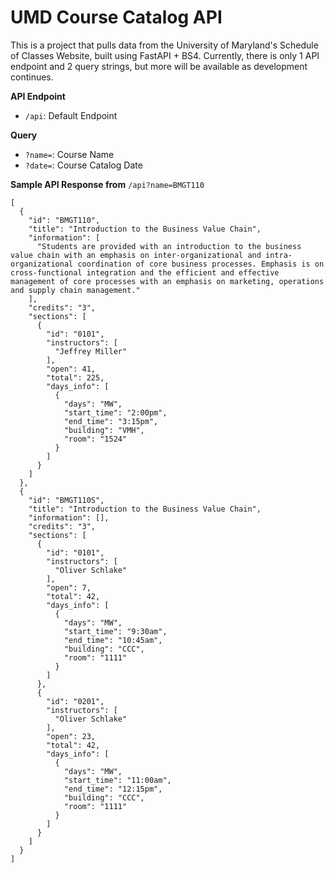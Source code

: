 # UMD Course Catalog API
This is a project that pulls data from the University of Maryland's Schedule of Classes Website, built using FastAPI + BS4. Currently, there is only 1 API endpoint and 2 query strings, but more will be available as development continues. 

**API Endpoint**

-  `/api`: Default Endpoint

**Query**

- `?name=`: Course Name 
- `?date=`: Course Catalog Date

**Sample API Response from** `/api?name=BMGT110`
```
[
  {
    "id": "BMGT110",
    "title": "Introduction to the Business Value Chain",
    "information": [
      "Students are provided with an introduction to the business value chain with an emphasis on inter-organizational and intra-organizational coordination of core business processes. Emphasis is on cross-functional integration and the efficient and effective management of core processes with an emphasis on marketing, operations and supply chain management."
    ],
    "credits": "3",
    "sections": [
      {
        "id": "0101",
        "instructors": [
          "Jeffrey Miller"
        ],
        "open": 41,
        "total": 225,
        "days_info": [
          {
            "days": "MW",
            "start_time": "2:00pm",
            "end_time": "3:15pm",
            "building": "VMH",
            "room": "1524"
          }
        ]
      }
    ]
  },
  {
    "id": "BMGT110S",
    "title": "Introduction to the Business Value Chain",
    "information": [],
    "credits": "3",
    "sections": [
      {
        "id": "0101",
        "instructors": [
          "Oliver Schlake"
        ],
        "open": 7,
        "total": 42,
        "days_info": [
          {
            "days": "MW",
            "start_time": "9:30am",
            "end_time": "10:45am",
            "building": "CCC",
            "room": "1111"
          }
        ]
      },
      {
        "id": "0201",
        "instructors": [
          "Oliver Schlake"
        ],
        "open": 23,
        "total": 42,
        "days_info": [
          {
            "days": "MW",
            "start_time": "11:00am",
            "end_time": "12:15pm",
            "building": "CCC",
            "room": "1111"
          }
        ]
      }
    ]
  }
]
```
